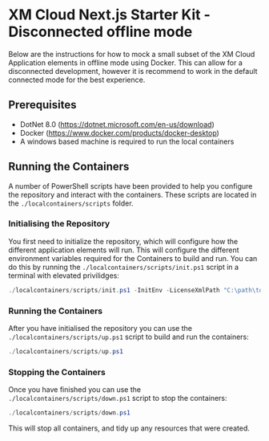 # XM Cloud Next.js Starter Kit - Disconnected offline mode
Below are the instructions for how to mock a small subset of the XM Cloud Application elements in offline mode using Docker. This can allow for a disconnected development, however it is recommend to work in the default connected mode for the best experience.

## Prerequisites
- DotNet 8.0 (https://dotnet.microsoft.com/en-us/download)
- Docker (https://www.docker.com/products/docker-desktop)
- A windows based machine is required to run the local containers

## Running the Containers
A number of PowerShell scripts have been provided to help you configure the repository and interact with the containers. These scripts are located in the `./localcontainers/scripts` folder.

### Initialising the Repository
You first need to initialize the repository, which will configure how the different application elements will run. This will configure the different environment variables required for the Containers to build and run. You can do this by running the `./localcontainers/scripts/init.ps1` script in a terminal with elevated privilidges:

```ps1
./localcontainers/scripts/init.ps1 -InitEnv -LicenseXmlPath "C:\path\to\license.xml" -AdminPassword "DesiredAdminPassword"
```

### Running the Containers
After you have initialised the repository you can use the `./localcontainers/scripts/up.ps1` script to build and run the containers:

```ps1
./localcontainers/scripts/up.ps1
```

### Stopping the Containers
Once you have finished you can use the `./localcontainers/scripts/down.ps1` script to stop the containers:

```ps1
./localcontainers/scripts/down.ps1
```

This will stop all containers, and tidy up any resources that were created.